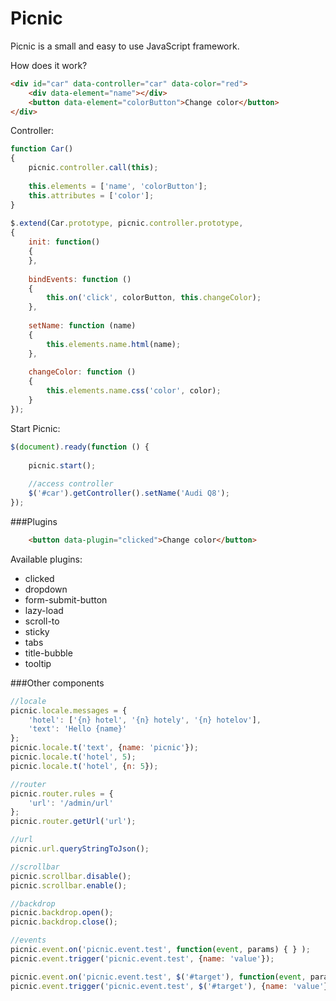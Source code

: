 
# Picnic

Picnic is a small and easy to use JavaScript framework.

How does it work? 

```html
<div id="car" data-controller="car" data-color="red">
	<div data-element="name"></div> 
	<button data-element="colorButton">Change color</button>
</div>
```

Controller:

```js
function Car()  
{  
	picnic.controller.call(this);  
  
	this.elements = ['name', 'colorButton'];  
	this.attributes = ['color'];  
}  
  
$.extend(Car.prototype, picnic.controller.prototype,  
{    
	init: function()  
	{
	},
  
	bindEvents: function ()  
	{
		this.on('click', colorButton, this.changeColor);
	},
  
	setName: function (name)  
	{
		this.elements.name.html(name);
	},
  
	changeColor: function ()  
	{
		this.elements.name.css('color', color);
	}
});
```
Start Picnic:
```js
$(document).ready(function () {  
  
	picnic.start();  
  
	//access controller
	$('#car').getController().setName('Audi Q8');  
});
```

###Plugins

```html
	<button data-plugin="clicked">Change color</button>
```

Available plugins:
* clicked
* dropdown
* form-submit-button
* lazy-load
* scroll-to
* sticky
* tabs
* title-bubble
* tooltip

###Other components

```js
//locale
picnic.locale.messages = {
	'hotel': ['{n} hotel', '{n} hotely', '{n} hotelov'],
	'text': 'Hello {name}'
};
picnic.locale.t('text', {name: 'picnic'});
picnic.locale.t('hotel', 5);
picnic.locale.t('hotel', {n: 5});

//router
picnic.router.rules = {
	'url': '/admin/url'
};
picnic.router.getUrl('url');

//url
picnic.url.queryStringToJson();

//scrollbar
picnic.scrollbar.disable();
picnic.scrollbar.enable();

//backdrop
picnic.backdrop.open();
picnic.backdrop.close();

//events
picnic.event.on('picnic.event.test', function(event, params) { } );
picnic.event.trigger('picnic.event.test', {name: 'value'});

picnic.event.on('picnic.event.test', $('#target'), function(event, params) { } );
picnic.event.trigger('picnic.event.test', $('#target'), {name: 'value'});
```